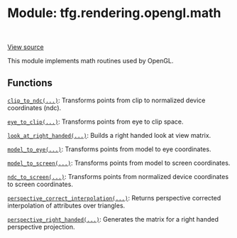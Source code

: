 <div itemscope itemtype="http://developers.google.com/ReferenceObject">
<meta itemprop="name" content="tfg.rendering.opengl.math" />
<meta itemprop="path" content="Stable" />
</div>

# Module: tfg.rendering.opengl.math

<!-- Insert buttons and diff -->

<table class="tfo-notebook-buttons tfo-api" align="left">
</table>

<a target="_blank" href="https://github.com/tensorflow/graphics/blob/master/tensorflow_graphics/rendering/opengl/math.py">View source</a>



This module implements math routines used by OpenGL.



## Functions

[`clip_to_ndc(...)`](../../../tfg/rendering/opengl/math/clip_to_ndc.md): Transforms points from clip to normalized device coordinates (ndc).

[`eye_to_clip(...)`](../../../tfg/rendering/opengl/math/eye_to_clip.md): Transforms points from eye to clip space.

[`look_at_right_handed(...)`](../../../tfg/rendering/opengl/math/look_at_right_handed.md): Builds a right handed look at view matrix.

[`model_to_eye(...)`](../../../tfg/rendering/opengl/math/model_to_eye.md): Transforms points from model to eye coordinates.

[`model_to_screen(...)`](../../../tfg/rendering/opengl/math/model_to_screen.md): Transforms points from model to screen coordinates.

[`ndc_to_screen(...)`](../../../tfg/rendering/opengl/math/ndc_to_screen.md): Transforms points from normalized device coordinates to screen coordinates.

[`perspective_correct_interpolation(...)`](../../../tfg/rendering/opengl/math/perspective_correct_interpolation.md): Returns perspective corrected interpolation of attributes over triangles.

[`perspective_right_handed(...)`](../../../tfg/rendering/opengl/math/perspective_right_handed.md): Generates the matrix for a right handed perspective projection.

